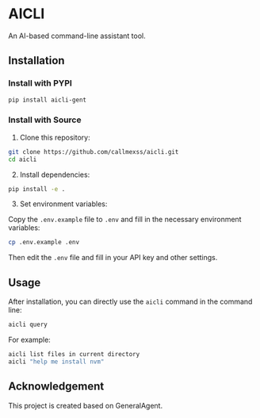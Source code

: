 # AICLI

An AI-based command-line assistant tool.

## Installation

### Install with PYPI

```sh
pip install aicli-gent
```

### Install with Source

1. Clone this repository:

```sh
git clone https://github.com/callmexss/aicli.git
cd aicli
```

2. Install dependencies:

```sh
pip install -e .
```

3. Set environment variables:

Copy the `.env.example` file to `.env` and fill in the necessary environment variables:
```sh
cp .env.example .env
```
Then edit the `.env` file and fill in your API key and other settings.

## Usage

After installation, you can directly use the `aicli` command in the command line:

```sh
aicli query
```

For example:

```sh
aicli list files in current directory
aicli "help me install nvm"
```

## Acknowledgement

This project is created based on GeneralAgent.
